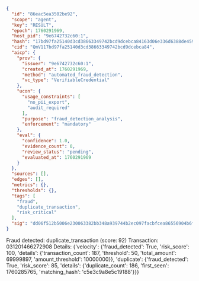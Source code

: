 ```json
{
  "id": "86eac5ea3502be92",
  "scope": "agent",
  "key": "RESULT",
  "epoch": 1760291969,
  "host_pid": "9e6742732c60:1",
  "hash": "17bd97fa25140d3cd38663349742bcd9dcebca84163d06e336d6388de459945e",
  "cid": "QmV117bd97fa25140d3cd38663349742bcd9dcebca84",
  "aicp": {
    "prov": {
      "issuer": "9e6742732c60:1",
      "created_at": 1760291969,
      "method": "automated_fraud_detection",
      "vc_type": "VerifiableCredential"
    },
    "ucon": {
      "usage_constraints": [
        "no_pii_export",
        "audit_required"
      ],
      "purpose": "fraud_detection_analysis",
      "enforcement": "mandatory"
    },
    "eval": {
      "confidence": 1.0,
      "evidence_count": 0,
      "review_status": "pending",
      "evaluated_at": 1760291969
    }
  },
  "sources": [],
  "edges": [],
  "metrics": {},
  "thresholds": {},
  "tags": [
    "fraud",
    "duplicate_transaction",
    "risk_critical"
  ],
  "sig": "dd06f512b5006e230063382bb348a939744b2ec097facbfcea86556904b6f6f9"
}
```

Fraud detected: duplicate_transaction (score: 92)
Transaction: 031201466272908
Details: {'velocity': {'fraud_detected': True, 'risk_score': 100, 'details': {'transaction_count': 187, 'threshold': 50, 'total_amount': 69999897, 'amount_threshold': 10000000}}, 'duplicate': {'fraud_detected': True, 'risk_score': 85, 'details': {'duplicate_count': 186, 'first_seen': 1760285765, 'matching_hash': 'c5e3c9a8e5c19188'}}}